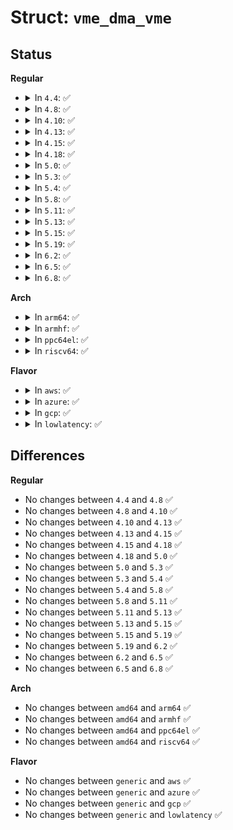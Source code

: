 # Struct: <code>vme_dma_vme</code>

## Status
<b>Regular</b>
<ul>
<li>
<details>
<summary>In <code>4.4</code>: ✅</summary>

```c
struct vme_dma_vme {
    long long unsigned int address;
    u32 aspace;
    u32 cycle;
    u32 dwidth;
};
```
</details>
</li>
<li>
<details>
<summary>In <code>4.8</code>: ✅</summary>

```c
struct vme_dma_vme {
    long long unsigned int address;
    u32 aspace;
    u32 cycle;
    u32 dwidth;
};
```
</details>
</li>
<li>
<details>
<summary>In <code>4.10</code>: ✅</summary>

```c
struct vme_dma_vme {
    long long unsigned int address;
    u32 aspace;
    u32 cycle;
    u32 dwidth;
};
```
</details>
</li>
<li>
<details>
<summary>In <code>4.13</code>: ✅</summary>

```c
struct vme_dma_vme {
    long long unsigned int address;
    u32 aspace;
    u32 cycle;
    u32 dwidth;
};
```
</details>
</li>
<li>
<details>
<summary>In <code>4.15</code>: ✅</summary>

```c
struct vme_dma_vme {
    long long unsigned int address;
    u32 aspace;
    u32 cycle;
    u32 dwidth;
};
```
</details>
</li>
<li>
<details>
<summary>In <code>4.18</code>: ✅</summary>

```c
struct vme_dma_vme {
    long long unsigned int address;
    u32 aspace;
    u32 cycle;
    u32 dwidth;
};
```
</details>
</li>
<li>
<details>
<summary>In <code>5.0</code>: ✅</summary>

```c
struct vme_dma_vme {
    long long unsigned int address;
    u32 aspace;
    u32 cycle;
    u32 dwidth;
};
```
</details>
</li>
<li>
<details>
<summary>In <code>5.3</code>: ✅</summary>

```c
struct vme_dma_vme {
    long long unsigned int address;
    u32 aspace;
    u32 cycle;
    u32 dwidth;
};
```
</details>
</li>
<li>
<details>
<summary>In <code>5.4</code>: ✅</summary>

```c
struct vme_dma_vme {
    long long unsigned int address;
    u32 aspace;
    u32 cycle;
    u32 dwidth;
};
```
</details>
</li>
<li>
<details>
<summary>In <code>5.8</code>: ✅</summary>

```c
struct vme_dma_vme {
    long long unsigned int address;
    u32 aspace;
    u32 cycle;
    u32 dwidth;
};
```
</details>
</li>
<li>
<details>
<summary>In <code>5.11</code>: ✅</summary>

```c
struct vme_dma_vme {
    long long unsigned int address;
    u32 aspace;
    u32 cycle;
    u32 dwidth;
};
```
</details>
</li>
<li>
<details>
<summary>In <code>5.13</code>: ✅</summary>

```c
struct vme_dma_vme {
    long long unsigned int address;
    u32 aspace;
    u32 cycle;
    u32 dwidth;
};
```
</details>
</li>
<li>
<details>
<summary>In <code>5.15</code>: ✅</summary>

```c
struct vme_dma_vme {
    long long unsigned int address;
    u32 aspace;
    u32 cycle;
    u32 dwidth;
};
```
</details>
</li>
<li>
<details>
<summary>In <code>5.19</code>: ✅</summary>

```c
struct vme_dma_vme {
    long long unsigned int address;
    u32 aspace;
    u32 cycle;
    u32 dwidth;
};
```
</details>
</li>
<li>
<details>
<summary>In <code>6.2</code>: ✅</summary>

```c
struct vme_dma_vme {
    long long unsigned int address;
    u32 aspace;
    u32 cycle;
    u32 dwidth;
};
```
</details>
</li>
<li>
<details>
<summary>In <code>6.5</code>: ✅</summary>

```c
struct vme_dma_vme {
    long long unsigned int address;
    u32 aspace;
    u32 cycle;
    u32 dwidth;
};
```
</details>
</li>
<li>
<details>
<summary>In <code>6.8</code>: ✅</summary>

```c
struct vme_dma_vme {
    long long unsigned int address;
    u32 aspace;
    u32 cycle;
    u32 dwidth;
};
```
</details>
</li>
</ul>
<b>Arch</b>
<ul>
<li>
<details>
<summary>In <code>arm64</code>: ✅</summary>

```c
struct vme_dma_vme {
    long long unsigned int address;
    u32 aspace;
    u32 cycle;
    u32 dwidth;
};
```
</details>
</li>
<li>
<details>
<summary>In <code>armhf</code>: ✅</summary>

```c
struct vme_dma_vme {
    long long unsigned int address;
    u32 aspace;
    u32 cycle;
    u32 dwidth;
};
```
</details>
</li>
<li>
<details>
<summary>In <code>ppc64el</code>: ✅</summary>

```c
struct vme_dma_vme {
    long long unsigned int address;
    u32 aspace;
    u32 cycle;
    u32 dwidth;
};
```
</details>
</li>
<li>
<details>
<summary>In <code>riscv64</code>: ✅</summary>

```c
struct vme_dma_vme {
    long long unsigned int address;
    u32 aspace;
    u32 cycle;
    u32 dwidth;
};
```
</details>
</li>
</ul>
<b>Flavor</b>
<ul>
<li>
<details>
<summary>In <code>aws</code>: ✅</summary>

```c
struct vme_dma_vme {
    long long unsigned int address;
    u32 aspace;
    u32 cycle;
    u32 dwidth;
};
```
</details>
</li>
<li>
<details>
<summary>In <code>azure</code>: ✅</summary>

```c
struct vme_dma_vme {
    long long unsigned int address;
    u32 aspace;
    u32 cycle;
    u32 dwidth;
};
```
</details>
</li>
<li>
<details>
<summary>In <code>gcp</code>: ✅</summary>

```c
struct vme_dma_vme {
    long long unsigned int address;
    u32 aspace;
    u32 cycle;
    u32 dwidth;
};
```
</details>
</li>
<li>
<details>
<summary>In <code>lowlatency</code>: ✅</summary>

```c
struct vme_dma_vme {
    long long unsigned int address;
    u32 aspace;
    u32 cycle;
    u32 dwidth;
};
```
</details>
</li>
</ul>

## Differences
<b>Regular</b>
<ul>
<li>
No changes between <code>4.4</code> and <code>4.8</code> ✅
</li>
<li>
No changes between <code>4.8</code> and <code>4.10</code> ✅
</li>
<li>
No changes between <code>4.10</code> and <code>4.13</code> ✅
</li>
<li>
No changes between <code>4.13</code> and <code>4.15</code> ✅
</li>
<li>
No changes between <code>4.15</code> and <code>4.18</code> ✅
</li>
<li>
No changes between <code>4.18</code> and <code>5.0</code> ✅
</li>
<li>
No changes between <code>5.0</code> and <code>5.3</code> ✅
</li>
<li>
No changes between <code>5.3</code> and <code>5.4</code> ✅
</li>
<li>
No changes between <code>5.4</code> and <code>5.8</code> ✅
</li>
<li>
No changes between <code>5.8</code> and <code>5.11</code> ✅
</li>
<li>
No changes between <code>5.11</code> and <code>5.13</code> ✅
</li>
<li>
No changes between <code>5.13</code> and <code>5.15</code> ✅
</li>
<li>
No changes between <code>5.15</code> and <code>5.19</code> ✅
</li>
<li>
No changes between <code>5.19</code> and <code>6.2</code> ✅
</li>
<li>
No changes between <code>6.2</code> and <code>6.5</code> ✅
</li>
<li>
No changes between <code>6.5</code> and <code>6.8</code> ✅
</li>
</ul>
<b>Arch</b>
<ul>
<li>
No changes between <code>amd64</code> and <code>arm64</code> ✅
</li>
<li>
No changes between <code>amd64</code> and <code>armhf</code> ✅
</li>
<li>
No changes between <code>amd64</code> and <code>ppc64el</code> ✅
</li>
<li>
No changes between <code>amd64</code> and <code>riscv64</code> ✅
</li>
</ul>
<b>Flavor</b>
<ul>
<li>
No changes between <code>generic</code> and <code>aws</code> ✅
</li>
<li>
No changes between <code>generic</code> and <code>azure</code> ✅
</li>
<li>
No changes between <code>generic</code> and <code>gcp</code> ✅
</li>
<li>
No changes between <code>generic</code> and <code>lowlatency</code> ✅
</li>
</ul>
